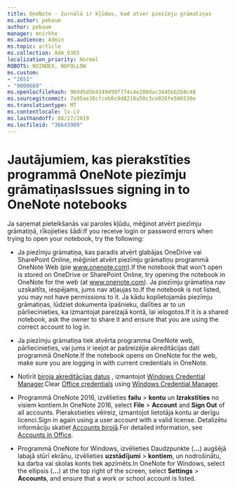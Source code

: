 ```yaml
---
title: OneNote - žurnālā ir kļūdas, kad atver piezīmju grāmatiņas
ms.author: pebaum
author: pebaum
manager: mnirkhe
ms.audience: Admin
ms.topic: article
ms.collection: Adm_O365
localization_priority: Normal
ROBOTS: NOINDEX, NOFOLLOW
ms.custom:
- "2651"
- "9000669"
ms.openlocfilehash: 960d5d5b4349490f774c4e280dac3445bb2b8c48
ms.sourcegitcommit: 7a95ae38cfceb6c9d8218a50c3ce026fe506530e
ms.translationtype: MT
ms.contentlocale: lv-LV
ms.lasthandoff: 08/27/2019
ms.locfileid: "36643909"
---
```

# <a name="issues-signing-in-to-onenote-notebooks"></a><span data-ttu-id="cc4af-102">Jautājumiem, kas pierakstīties programmā OneNote piezīmju grāmatiņas</span><span class="sxs-lookup"><span data-stu-id="cc4af-102">Issues signing in to OneNote notebooks</span></span>

<span data-ttu-id="cc4af-103">Ja saņemat pieteikšanās vai paroles kļūdu, mēģinot atvērt piezīmju grāmatiņā, rīkojieties šādi:</span><span class="sxs-lookup"><span data-stu-id="cc4af-103">If you receive login or password errors when trying to open your notebook, try the following:</span></span>

- <span data-ttu-id="cc4af-104">Ja piezīmju grāmatiņa, kas paradis atvērt glabājas OneDrive vai SharePoint Online, mēģiniet atvērt piezīmju grāmatiņu programmā OneNote Web (pie www.onenote.com).</span><span class="sxs-lookup"><span data-stu-id="cc4af-104">If the notebook that won't open is stored on OneDrive or SharePoint Online, try opening the notebook in OneNote for the web (at www.onenote.com).</span></span> <span data-ttu-id="cc4af-105">Ja piezīmju grāmatiņa nav uzskaitīts, iespējams, jums nav atļaujas to.</span><span class="sxs-lookup"><span data-stu-id="cc4af-105">If the notebook is not listed, you may not have permissions to it.</span></span> <span data-ttu-id="cc4af-106">Ja kādu koplietojamās piezīmju grāmatiņas, lūdziet dokumenta īpašnieku, dalīties ar to un pārliecinieties, ka izmantojat pareizajā kontā, lai ielogotos.</span><span class="sxs-lookup"><span data-stu-id="cc4af-106">If it is a shared notebook, ask the owner to share it and ensure that you are using the correct account to log in.</span></span>

- <span data-ttu-id="cc4af-107">Ja piezīmju grāmatiņa tiek atvērta programma OneNote web, pārliecinieties, vai jums ir ieejot ar pašreizējie akreditācijas dati programmā OneNote.</span><span class="sxs-lookup"><span data-stu-id="cc4af-107">If the notebook opens on OneNote for the web, make sure you are logging in with current credentials in OneNote.</span></span> 

- <span data-ttu-id="cc4af-108">Notīrīt [biroja akreditācijas datus](https://docs.microsoft.com/office/troubleshoot/error-messages/another-account-already-signed-in#step-3-clear-cached-credentials-on-the-computer) , izmantojot [Windows Credential Manager](https://support.microsoft.com/help/4026814/windows-accessing-credential-manager).</span><span class="sxs-lookup"><span data-stu-id="cc4af-108">Clear [Office credentials](https://docs.microsoft.com/office/troubleshoot/error-messages/another-account-already-signed-in#step-3-clear-cached-credentials-on-the-computer) using [Windows Credential Manager](https://support.microsoft.com/help/4026814/windows-accessing-credential-manager).</span></span>

- <span data-ttu-id="cc4af-109">Programmā OneNote 2016, izvēlieties **failu** > **kontu** un **Izrakstīties** no visiem kontiem.</span><span class="sxs-lookup"><span data-stu-id="cc4af-109">In OneNote 2016, select **File** > **Account** and **Sign Out** of all accounts.</span></span> <span data-ttu-id="cc4af-110">Pierakstieties vēlreiz, izmantojot lietotāja kontu ar derīgu licenci.</span><span class="sxs-lookup"><span data-stu-id="cc4af-110">Sign in again using a user account with a valid license.</span></span> <span data-ttu-id="cc4af-111">Detalizētu informāciju skatiet [Accounts birojā](https://support.office.com/article/accounts-in-office-628ea040-f265-49de-b986-be09c3ebf8a9).</span><span class="sxs-lookup"><span data-stu-id="cc4af-111">For detailed information, see [Accounts in Office](https://support.office.com/article/accounts-in-office-628ea040-f265-49de-b986-be09c3ebf8a9).</span></span>

- <span data-ttu-id="cc4af-112">Programmā OneNote for Windows, izvēlieties Daudzpunkte (**...**) augšējā labajā stūrī ekrānu, izvēlieties **uzstādījumi** > **kontiem**, un nodrošinātu, ka darba vai skolas konts tiek apzīmēts.</span><span class="sxs-lookup"><span data-stu-id="cc4af-112">In OneNote for Windows, select the ellipsis (**…**) at the top right of the screen, select **Settings** > **Accounts**, and ensure that a work or school account is listed.</span></span>
